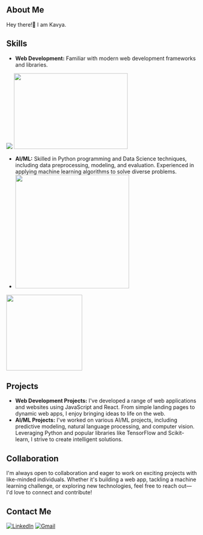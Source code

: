 ## About Me
Hey there!👋 I am Kavya.

## Skills
- **Web Development:** Familiar with modern web development frameworks and libraries.
<img src="fa fa-javascript">
<i class="fab fa-html5"></i>
<i class="fa fa-react"></i>
<img src="https://media.giphy.com/media/v1.Y2lkPTc5MGI3NjExMnJicTJ4M25udDFiMDNvdWxiejZkcGdkZzNiZTI1NDJkcDdheG91dSZlcD12MV9pbnRlcm5hbF9naWZfYnlfaWQmY3Q9Zw/bz9PIxJMQtkO943XeS/giphy.gif" width="300" height="200">

- **AI/ML:** Skilled in Python programming and Data Science techniques, including data preprocessing, modeling, and evaluation. Experienced in applying machine learning algorithms to solve diverse problems.
- <img src=![image](https://github.com/srikavya26/srikavya26/assets/95865936/0065b980-82ed-4bf3-930e-1dd11aff531c) height="300" width="300" >

<img src ="https://media.giphy.com/media/v1.Y2lkPTc5MGI3NjExanBybTdhbG50emF1bjRvOHoyZ3RibWVucGU0dWRja3Z6Y2s4YnU2ZSZlcD12MV9pbnRlcm5hbF9naWZfYnlfaWQmY3Q9Zw/4FQMuOKR6zQRO/giphy.gif" widht="300" height="200">

## Projects
- **Web Development Projects:** I've developed a range of web applications and websites using JavaScript and React. From simple landing pages to dynamic web apps, I enjoy bringing ideas to life on the web.
- **AI/ML Projects:** I've worked on various AI/ML projects, including predictive modeling, natural language processing, and computer vision. Leveraging Python and popular libraries like TensorFlow and Scikit-learn, I strive to create intelligent solutions.


## Collaboration
I'm always open to collaboration and eager to work on exciting projects with like-minded individuals. Whether it's building a web app, tackling a machine learning challenge, or exploring new technologies, feel free to reach out—I'd love to connect and contribute!

## Contact Me
[![LinkedIn](https://img.shields.io/badge/LinkedIn-Profile-blue?style=flat&logo=linkedin)](https://www.linkedin.com/in/https://www.linkedin.com/in/vasala-srikavya-9368b5273/)
[![Gmail](https://img.shields.io/badge/Gmail-Contact-red?style=flat&logo=gmail)](mailto:vskavya02@gmail.com)
